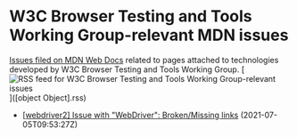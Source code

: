 # W3C Browser Testing and Tools Working Group-relevant MDN issues

[Issues filed on MDN Web Docs](https://github.com/mdn/content/issues) related to pages attached to technologies developed by W3C Browser Testing and Tools Working Group. [![RSS feed for W3C Browser Testing and Tools Working Group-relevant issues](https://www.w3.org/QA/2007/04/feed_icon)]([object Object].rss)

* [[webdriver2] Issue with "WebDriver":  Broken/Missing links](https://github.com/mdn/content/issues/6593) (2021-07-05T09:53:27Z)
  
